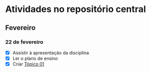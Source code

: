# Atividades no repositório central
## Fevereiro
### 22 de fevereiro
- [x] Assistir à apresentação da disciplina
- [x] Ler o plano de ensino
- [x] Criar [Tópico 01](https://github.com/plinioleitao/bes-bd-2020-2/issues/1)
